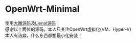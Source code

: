 # OpenWrt-Minimal
使用[大雕源码](https://github.com/coolsnowwolf/lede)及[Lienol源码](https://github.com/Lienol/openwrt-package)<br>
感谢以上两位的源码，本人只关注OpenWrt虚拟化(VM、Hyper-V) <br>本人有洁癖，什么东西都想最小化安装！
